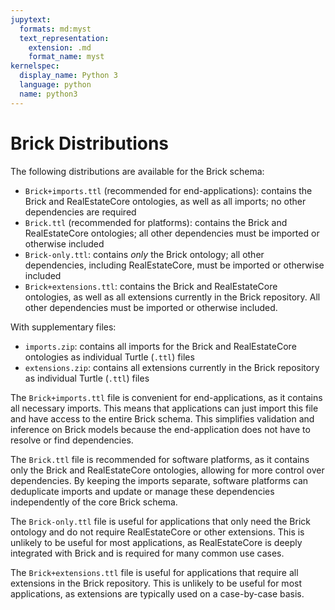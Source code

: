 ```yaml
---
jupytext:
  formats: md:myst
  text_representation:
    extension: .md
    format_name: myst
kernelspec:
  display_name: Python 3
  language: python
  name: python3
---
```



Brick Distributions
===================

The following distributions are available for the Brick schema:
- `Brick+imports.ttl` (recommended for end-applications): contains the Brick and RealEstateCore ontologies, as well as all imports; no other dependencies are required
- `Brick.ttl` (recommended for platforms): contains the Brick and RealEstateCore ontologies; all other dependencies must be imported or otherwise included
- `Brick-only.ttl`: contains *only* the Brick ontology; all other dependencies, including RealEstateCore, must be imported or otherwise included
- `Brick+extensions.ttl`: contains the Brick and RealEstateCore ontologies, as well as all extensions currently in the Brick repository. All other dependencies must be imported or otherwise included.

With supplementary files:
- `imports.zip`: contains all imports for the Brick and RealEstateCore ontologies as individual Turtle (`.ttl`) files
- `extensions.zip`: contains all extensions currently in the Brick repository as individual Turtle (`.ttl`) files

The `Brick+imports.ttl` file is convenient for end-applications, as it contains all necessary imports.
This means that applications can just import this file and have access to the entire Brick schema.
This simplifies validation and inference on Brick models because the end-application does not have to resolve or find dependencies.

The `Brick.ttl` file is recommended for software platforms, as it contains only the Brick and RealEstateCore ontologies, allowing for more control over dependencies. 
By keeping the imports separate, software platforms can deduplicate imports and update or manage these dependencies independently of the core Brick schema.

The `Brick-only.ttl` file is useful for applications that only need the Brick ontology and do not require RealEstateCore or other extensions. This is unlikely to be useful for most applications, as RealEstateCore is deeply integrated with Brick and is required for many common use cases.

The `Brick+extensions.ttl` file is useful for applications that require all extensions in the Brick repository. This is unlikely to be useful for most applications, as extensions are typically used on a case-by-case basis.

